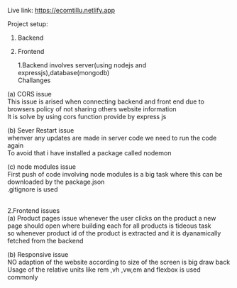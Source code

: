   Live  link:  https://ecomtillu.netlify.app

Project setup: 
1. Backend
2. Frontend

   1.Backend involves server(using nodejs and expressjs),database(mongodb)<br>
   Challanges<br>
   
  (a) CORS issue<br>
   This issue is arised when connecting backend and front end due to browsers policy of not sharing others website information<br>
   It is solve by using cors function provide by express js<br>
   
  (b) Sever Restart issue<br>
   whenver any updates are made in server code we need to run the code again<br>
   To avoid that i have installed a package called nodemon<br>
   
   (c)  node modules issue<br>
   First push of code involving node modules is a big task where this can be downloaded by the package.json<br>
   .gitignore is used<br><br>
   
   2.Frontend issues<br>
   (a) Product pages issue
   whenever the user clicks on the product a new page should open where building each for all products is tideous task<br>
   so whenever product id of the product is extracted and it is dyanamically fetched from the backend<br>
   
   (b)  Responsive issue<br>
   NO adaption of the website according to size of the screen is big draw back<br>
   Usage of the relative units like rem ,vh ,vw,em and flexbox is used  commonly<br>


 
   
   
